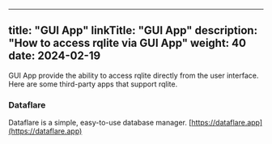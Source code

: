 
---
title: "GUI App"
linkTitle: "GUI App"
description: "How to access rqlite via GUI App"
weight: 40
date: 2024-02-19
---

GUI App provide the ability to access rqlite directly from the user interface. Here are some third-party apps that support rqlite.

### Dataflare

Dataflare is a simple, easy-to-use database manager. [https://dataflare.app](https://dataflare.app)
